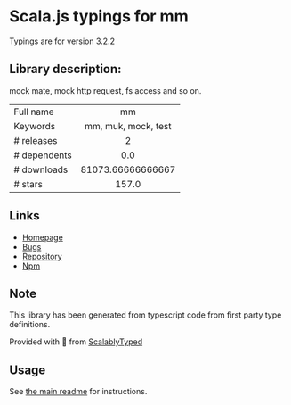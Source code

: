 
# Scala.js typings for mm

Typings are for version 3.2.2

## Library description:
mock mate, mock http request, fs access and so on.

|                    |                 |
| ------------------ | :-------------: |
| Full name          | mm |
| Keywords           | mm, muk, mock, test |
| # releases         | 2 |
| # dependents       | 0.0 |
| # downloads        | 81073.66666666667 |
| # stars            | 157.0 |

## Links
- [Homepage](http://github.com/node-modules/mm)
- [Bugs](https://github.com/node-modules/mm/issues)
- [Repository](https://github.com/node-modules/mm)
- [Npm](https://www.npmjs.com/package/mm)
    


## Note
This library has been generated from typescript code from first party type definitions.

Provided with :purple_heart: from [ScalablyTyped](https://github.com/oyvindberg/ScalablyTyped)

## Usage
See [the main readme](../../readme.md) for instructions.


